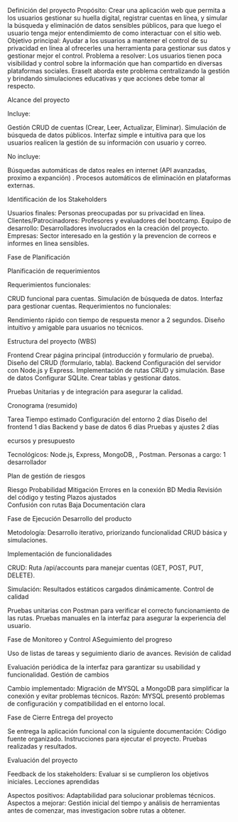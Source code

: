  Definición del proyecto
 Propósito: Crear una aplicación web que permita a los usuarios gestionar su huella digital, registrar cuentas en línea, y simular la búsqueda y eliminación de datos sensibles públicos, para que luego  el usuario tenga mejor entendimiemto de como interactuar con el sitio web.
 Objetivo principal: Ayudar a los usuarios a mantener el control de su privacidad en línea al ofrecerles una herramienta para gestionar sus datos y gestionar mejor el control.
 Problema a resolver: Los usuarios tienen poca visibilidad y control sobre la información que han compartido en diversas plataformas sociales. EraseIt aborda este problema centralizando la gestión y brindando simulaciones educativas y que acciones debe tomar al respecto.
  
  Alcance del proyecto

Incluye:

Gestión CRUD de cuentas (Crear, Leer, Actualizar, Eliminar).
Simulación de búsqueda de datos públicos.
Interfaz simple e intuitiva para que los usuarios realicen la gestión de su información con usuario y correo.

No incluye:

Búsquedas automáticas de datos reales en internet (API avanzadas, proximo a expanción) .
Procesos automáticos de eliminación en plataformas externas.

Identificación de los Stakeholders

Usuarios finales: Personas preocupadas por su privacidad en línea.
Clientes/Patrocinadores: Profesores y evaluadores del bootcamp.
Equipo de desarrollo: Desarrolladores involucrados en la creación del proyecto.
Empresas: Sector interesado en la gestión y la prevencion de  correos e informes en linea sensibles.

Fase de Planificación

 Planificación de requerimientos

Requerimientos funcionales:

CRUD funcional para cuentas.
Simulación de búsqueda de datos.
Interfaz para gestionar cuentas.
Requerimientos no funcionales:

Rendimiento rápido con tiempo de respuesta menor a 2 segundos.
Diseño intuitivo y amigable para usuarios no técnicos.

 Estructura del proyecto (WBS)

Frontend
Crear página principal (introducción y formulario de prueba).
Diseño del CRUD (formulario, tabla).
Backend
Configuración del servidor con Node.js y Express.
Implementación de rutas CRUD y simulación.
Base de datos
Configurar SQLite.
Crear tablas y gestionar datos.

Pruebas
Unitarias y de integración para asegurar la calidad.

 Cronograma (resumido)

Tarea	Tiempo estimado
Configuración del entorno	2 días
Diseño del frontend	1 días
Backend y base de datos	6 días
Pruebas y ajustes	2 días

ecursos y presupuesto

Tecnológicos: Node.js, Express, MongoDB, , Postman.
Personas a cargo: 1 desarrollador 

 Plan de gestión de riesgos

Riesgo	Probabilidad	Mitigación
Errores en la conexión BD	Media	Revisión del código y testing
Plazos ajustados	
Confusión con rutas	Baja	Documentación clara

 Fase de Ejecución
Desarrollo del producto

Metodología: Desarrollo iterativo, priorizando funcionalidad CRUD básica y simulaciones.

 Implementación de funcionalidades

CRUD:
Ruta /api/accounts para manejar cuentas (GET, POST, PUT, DELETE).

Simulación:
Resultados estáticos cargados dinámicamente.
Control de calidad

Pruebas unitarias con Postman para verificar el correcto funcionamiento de las rutas.
Pruebas manuales en la interfaz para asegurar la experiencia del usuario.

Fase de Monitoreo y Control
ASeguimiento del progreso

Uso de listas de tareas y seguimiento diario de avances.
 Revisión de calidad

Evaluación periódica de la interfaz para garantizar su usabilidad y funcionalidad.
 Gestión de cambios

Cambio implementado: Migración de MYSQL a MongoDB  para simplificar la conexión y evitar problemas técnicos.
Razón: MYSQL presentó problemas de configuración y compatibilidad en el entorno local.

 Fase de Cierre
 Entrega del proyecto

Se entrega la aplicación funcional con la siguiente documentación:
Código fuente organizado.
Instrucciones para ejecutar el proyecto.
Pruebas realizadas y resultados.

Evaluación del proyecto

Feedback de los stakeholders: Evaluar si se cumplieron los objetivos iniciales.
 Lecciones aprendidas

Aspectos positivos: Adaptabilidad para solucionar problemas técnicos.
Aspectos a mejorar: Gestión inicial del tiempo y análisis de herramientas antes de comenzar, mas investigacion sobre rutas a obtener.

 


